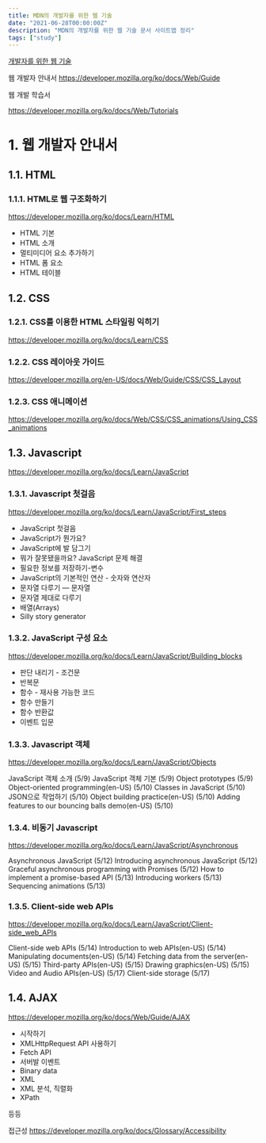 ```yaml
---
title: MDN의 개발자를 위한 웹 기술
date: "2021-06-28T00:00:00Z"
description: "MDN의 개발자를 위한 웹 기술 문서 사이트맵 정리"
tags: ["study"]
---
```


[개발자를 위한 웹 기술](https://developer.mozilla.org/ko/docs/Web)

웹 개발자 안내서
https://developer.mozilla.org/ko/docs/Web/Guide

웹 개발 학습서

https://developer.mozilla.org/ko/docs/Web/Tutorials

# 1. 웹 개발자 안내서

## 1.1. HTML

### 1.1.1. HTML로 웹 구조화하기

https://developer.mozilla.org/ko/docs/Learn/HTML

- HTML 기본
- HTML 소개
- 멀티미디어 요소 추가하기
- HTML 폼 요소
- HTML 테이블

## 1.2. CSS

### 1.2.1. CSS를 이용한 HTML 스타일링 익히기

https://developer.mozilla.org/ko/docs/Learn/CSS

### 1.2.2. CSS 레이아웃 가이드

https://developer.mozilla.org/en-US/docs/Web/Guide/CSS/CSS_Layout

### 1.2.3. CSS 애니메이션

https://developer.mozilla.org/ko/docs/Web/CSS/CSS_animations/Using_CSS_animations

## 1.3. Javascript

https://developer.mozilla.org/ko/docs/Learn/JavaScript

### 1.3.1. Javascript 첫걸음

https://developer.mozilla.org/ko/docs/Learn/JavaScript/First_steps

- JavaScript 첫걸음
- JavaScript가 뭔가요?
- JavaScript에 발 담그기
- 뭐가 잘못됐을까요? JavaScript 문제 해결
- 필요한 정보를 저장하기-변수
- JavaScript의 기본적인 연산 - 숫자와 연산자
- 문자열 다루기 — 문자열
- 문자열 제대로 다루기
- 배열(Arrays)
- Silly story generator

### 1.3.2. JavaScript 구성 요소

https://developer.mozilla.org/ko/docs/Learn/JavaScript/Building_blocks

- 판단 내리기 - 조건문
- 반복문
- 함수 - 재사용 가능한 코드
- 함수 만들기
- 함수 반환값
- 이벤트 입문

### 1.3.3. Javascript 객체

https://developer.mozilla.org/ko/docs/Learn/JavaScript/Objects

JavaScript 객체 소개 (5/9)
JavaScript 객체 기본  (5/9)
Object prototypes  (5/9)
Object-oriented programming(en-US)  (5/10)
Classes in JavaScript  (5/10)
JSON으로 작업하기 (5/10)
Object building practice(en-US) (5/10)
Adding features to our bouncing balls demo(en-US) (5/10)

### 1.3.4. 비동기 Javascript

https://developer.mozilla.org/ko/docs/Learn/JavaScript/Asynchronous

Asynchronous JavaScript (5/12)
Introducing asynchronous JavaScript (5/12)
Graceful asynchronous programming with Promises (5/12)
How to implement a promise-based API (5/13)
Introducing workers (5/13)
Sequencing animations (5/13)

### 1.3.5. Client-side web APIs

https://developer.mozilla.org/ko/docs/Learn/JavaScript/Client-side_web_APIs

Client-side web APIs (5/14)
Introduction to web APIs(en-US) (5/14)
Manipulating documents(en-US) (5/14)
Fetching data from the server(en-US) (5/15)
Third-party APIs(en-US) (5/15)
Drawing graphics(en-US) (5/15)
Video and Audio APIs(en-US) (5/17)
Client-side storage (5/17)

## 1.4. AJAX

https://developer.mozilla.org/ko/docs/Web/Guide/AJAX

- 시작하기
- XMLHttpRequest API 사용하기
- Fetch API
- 서버발 이벤트
- Binary data
- XML
- XML 분석, 직렬화
- XPath

등등



접근성
https://developer.mozilla.org/ko/docs/Glossary/Accessibility
